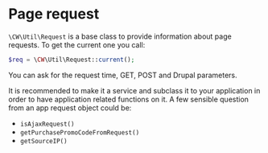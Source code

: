 Page request
============

`\CW\Util\Request` is a base class to provide information about page requests. To get the current one you call:

```php
$req = \CW\Util\Request::current();
```

You can ask for the request time, GET, POST and Drupal parameters.

It is recommended to make it a service and subclass it to your application in order to have application related functions on it. A few sensible question from an app request object could be:

- `isAjaxRequest()`
- `getPurchasePromoCodeFromRequest()`
- `getSourceIP()`

